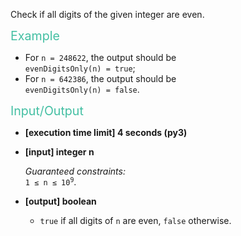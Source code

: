 <div class="markdown"><p>Check if all digits of the given integer are even.</p>
<p><span style="color:#44BFA3;font-size:1.4em;">Example</span></p>
<ul>
<li>For <code>n = 248622</code>, the output should be<br>
<code>evenDigitsOnly(n) = true</code>;</li>
<li>For <code>n = 642386</code>, the output should be<br>
<code>evenDigitsOnly(n) = false</code>.</li>
</ul>
<p><span style="color:#44BFA3;font-size:1.4em;">Input/Output</span></p>
<ul>
<li>
<p><strong>[execution time limit] 4 seconds (py3)</strong></p>
</li>
<li>
<p><strong>[input] integer n</strong></p>
<p><em>Guaranteed constraints:</em><br>
<code>1 ≤ n ≤ 10<sup>9</sup></code>.</p>
</li>
<li>
<p><strong>[output] boolean</strong></p>
<ul>
<li><code>true</code> if all digits of <code>n</code> are even, <code>false</code> otherwise.</li>
</ul>
</li>
</ul>
</div>